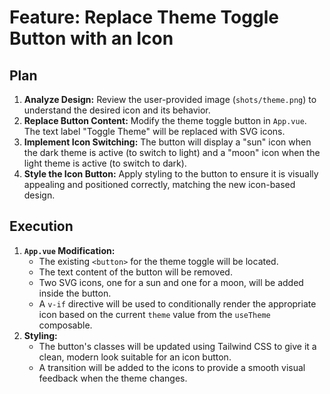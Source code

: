 # Feature: Replace Theme Toggle Button with an Icon

## Plan

1.  **Analyze Design:** Review the user-provided image (`shots/theme.png`) to understand the desired icon and its behavior.
2.  **Replace Button Content:** Modify the theme toggle button in `App.vue`. The text label "Toggle Theme" will be replaced with SVG icons.
3.  **Implement Icon Switching:** The button will display a "sun" icon when the dark theme is active (to switch to light) and a "moon" icon when the light theme is active (to switch to dark).
4.  **Style the Icon Button:** Apply styling to the button to ensure it is visually appealing and positioned correctly, matching the new icon-based design.

## Execution

1.  **`App.vue` Modification:**
    *   The existing `<button>` for the theme toggle will be located.
    *   The text content of the button will be removed.
    *   Two SVG icons, one for a sun and one for a moon, will be added inside the button.
    *   A `v-if` directive will be used to conditionally render the appropriate icon based on the current `theme` value from the `useTheme` composable.
2.  **Styling:**
    *   The button's classes will be updated using Tailwind CSS to give it a clean, modern look suitable for an icon button.
    *   A transition will be added to the icons to provide a smooth visual feedback when the theme changes.
